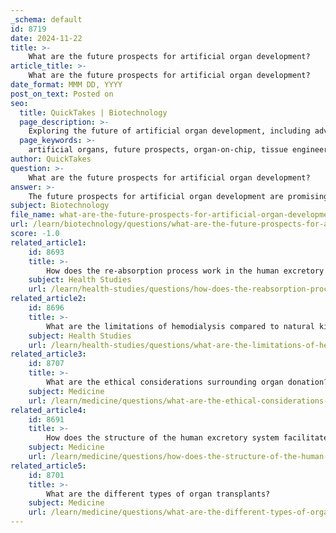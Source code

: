 ```yaml
---
_schema: default
id: 8719
date: 2024-11-22
title: >-
    What are the future prospects for artificial organ development?
article_title: >-
    What are the future prospects for artificial organ development?
date_format: MMM DD, YYYY
post_on_text: Posted on
seo:
  title: QuickTakes | Biotechnology
  page_description: >-
    Exploring the future of artificial organ development, including advancements in technologies such as organs-on-chip, tissue engineering, personalized medicine, xenotransplantation, and the role of AI, alongside ethical considerations in the field.
  page_keywords: >-
    artificial organs, future prospects, organ-on-chip, tissue engineering, 3D bioprinting, personalized medicine, xenotransplantation, bionic organs, AI in healthcare, vascularization, bioengineering, organ transplantation, ethical considerations
author: QuickTakes
question: >-
    What are the future prospects for artificial organ development?
answer: >-
    The future prospects for artificial organ development are promising and multifaceted, driven by advancements in various cutting-edge technologies. Here are some key areas of development:\n\n1. **Organs-on-Chip (OOC)**: Emerging since 2010, OOC technology allows for the creation of micro-engineered systems that mimic the functions of human organs. This technology is expected to enhance drug screening and provide insights into organ functioning, paving the way for targeted therapies and clinical diagnostics. The foundational work by Donald Ingber has set the stage for future innovations in this area.\n\n2. **Tissue Engineering and 3D Bioprinting**: Tissue engineering is rapidly evolving, moving from two-dimensional cell cultures to the development of organoids and eventually whole bionic organs. 3D bioprinting is a significant aspect of this field, enabling the creation of complex tissue structures that can be used for research, drug testing, and potentially for transplantation. This technology allows for the fabrication of bioartificial organs, which could revolutionize organ transplantation programs by providing a more abundant supply of organs.\n\n3. **Personalized Medicine**: The use of induced pluripotent stem cells (iPSCs) to create personalized tissues and organs is a significant advancement. This approach could lead to organs tailored to individual patients, reducing the risk of rejection and improving transplant outcomes.\n\n4. **Xenotransplantation**: This involves the transplantation of organs from one species to another, which could address the shortage of human organs available for transplant. Research in this area is ongoing, with the potential to provide a more sustainable source of organs.\n\n5. **Bionic and Prosthetic Organs**: Advances in bioengineering have led to the development of bionic organs that can replace damaged biological organs. These devices are designed to be compatible with human tissues and can restore function, such as artificial eyes and retinal prosthetics that convert light into electrical signals to help restore vision.\n\n6. **AI and Machine Learning**: Artificial intelligence is expected to play a crucial role in improving organ transplant outcomes. AI can assist in predicting rejection risks and optimizing patient management, potentially leading to better survival rates and quality of life for transplant recipients.\n\n7. **Vascularization Techniques**: Recent innovations in 3D printing have enabled the creation of vascular networks that mimic the architecture of natural blood vessels. This advancement is critical for the viability of engineered organs, as it allows for proper blood flow and nutrient delivery.\n\n8. **Ethical and Practical Considerations**: While the potential benefits of artificial organs are significant, there are challenges and ethical considerations that must be addressed. These include the implications of using animal models, the need for regulatory frameworks, and the accessibility of these technologies to patients.\n\nIn summary, the future of artificial organ development is characterized by interdisciplinary collaboration and technological innovation, with the potential to transform the landscape of organ transplantation and treatment for organ failure. As research progresses, we may see a shift towards more sustainable, personalized, and effective solutions for patients in need of organ replacement.
subject: Biotechnology
file_name: what-are-the-future-prospects-for-artificial-organ-development.md
url: /learn/biotechnology/questions/what-are-the-future-prospects-for-artificial-organ-development
score: -1.0
related_article1:
    id: 8693
    title: >-
        How does the re-absorption process work in the human excretory system?
    subject: Health Studies
    url: /learn/health-studies/questions/how-does-the-reabsorption-process-work-in-the-human-excretory-system
related_article2:
    id: 8696
    title: >-
        What are the limitations of hemodialysis compared to natural kidney function?
    subject: Health Studies
    url: /learn/health-studies/questions/what-are-the-limitations-of-hemodialysis-compared-to-natural-kidney-function
related_article3:
    id: 8707
    title: >-
        What are the ethical considerations surrounding organ donation?
    subject: Medicine
    url: /learn/medicine/questions/what-are-the-ethical-considerations-surrounding-organ-donation
related_article4:
    id: 8691
    title: >-
        How does the structure of the human excretory system facilitate its function?
    subject: Medicine
    url: /learn/medicine/questions/how-does-the-structure-of-the-human-excretory-system-facilitate-its-function
related_article5:
    id: 8701
    title: >-
        What are the different types of organ transplants?
    subject: Medicine
    url: /learn/medicine/questions/what-are-the-different-types-of-organ-transplants
---
```


&nbsp;
